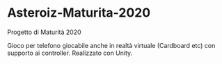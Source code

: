 # Asteroiz-Maturita-2020

Progetto di Maturità 2020

Gioco per telefono giocabile anche in realtà virtuale (Cardboard etc) con supporto ai controller.
Realizzato con Unity.
